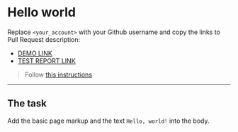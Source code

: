 # Hello world
Replace `<your_account>` with your Github username and copy the links to Pull Request description:
- [DEMO LINK](https://ielizarov.github.io/layout_hello-world/)
- [TEST REPORT LINK](https://ielizarov.github.io/layout_hello-world/report/html_report/)

> Follow [this instructions](https://mate-academy.github.io/layout_task-guideline/#how-to-solve-the-layout-tasks-on-github)
___

## The task
Add the basic page markup and the text `Hello, world!` into the body.
